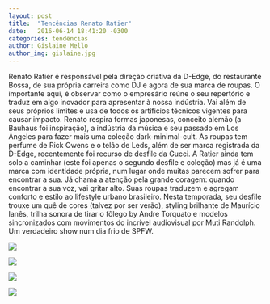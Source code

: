 ```yaml
---
layout: post
title:  "Tencências Renato Ratier"
date:   2016-06-14 18:41:20 -0300
categories: tendências
author: Gislaine Mello
author_img: gislaine.jpg
---
```


Renato Ratier é responsável pela direção criativa da D-Edge, do restaurante Bossa, de sua própria carreira como DJ e agora de sua marca de roupas. O importante aqui, é observar como o empresário reúne o seu repertório e traduz em algo inovador para apresentar à nossa indústria. Vai além de seus próprios limites e usa de todos os artíficios técnicos vigentes para causar impacto. Renato respira formas japonesas, conceito alemão (a Bauhaus foi inspiração), a indústria da música e seu passado em Los Angeles para fazer mais uma coleção dark-minimal-cult. As roupas tem perfume de Rick Owens e o telão de Leds, além de ser marca registrada da D-Edge, recentemente foi recurso de desfile da Gucci. A Ratier ainda tem solo a caminhar (este foi apenas o segundo desfile e coleção) mas já é uma marca com identidade própria, num lugar onde muitas parecem sofrer para encontrar a sua. Já chama a atenção pela grande coragem: quando encontrar a sua voz, vai gritar alto. Suas roupas traduzem e agregam conforto e estilo ao lifestyle urbano brasileiro. Nesta temporada, seu desfile trouxe um quê de cores (talvez por ser verão), styling brilhante de Maurício Ianês, trilha sonora de tirar o fôlego by Andre Torquato e modelos sincronizados com movimentos do incrível audiovisual por Muti Randolph. Um verdadeiro show num dia frio de SPFW.

![](https://github.com/alessandrostein/blog-fashion-hug/blob/gh-pages/images/posts/ScreenHunter_606%20Jun.%2014%2012.49.jpg)

![](https://github.com/alessandrostein/blog-fashion-hug/blob/gh-pages/images/posts/ScreenHunter_607%20Jun.%2014%2012.49.jpg)

![](https://github.com/alessandrostein/blog-fashion-hug/blob/gh-pages/images/posts/ScreenHunter_608%20Jun.%2014%2012.49.jpg)

![](https://github.com/alessandrostein/blog-fashion-hug/blob/gh-pages/images/posts/ScreenHunter_609%20Jun.%2014%2012.49.jpg)
